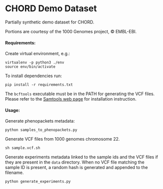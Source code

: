 # CHORD Demo Dataset

Partially synthetic demo dataset for CHORD.

Portions are courtesy of the 1000 Genomes project, &copy; EMBL-EBI.

#### Requirements:

Create virtual environment, e.g.:

```
virtualenv -p python3 ./env
source env/bin/activate
```

To install dependencies run:

```
pip install -r requirements.txt
```
The `bcftools` executable must be in the PATH for generating the VCF files.
Please refer to the [Samtools web page](http://www.htslib.org/download/) for installation instruction.


#### Usage:

Generate phenopackets metadata:

```
python samples_to_phenopackets.py
```

Generate VCF files from 1000 genomes chromosome 22.
```
sh sample.vcf.sh
```

Generate experiments metadata linked to the sample ids and the VCF files
if they are present in the `data` directory. When no VCF file matching the
sample ID is present, a random hash is generated and appended to the filename.

```
python generate_experiments.py
```